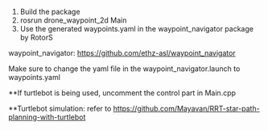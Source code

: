 1. Build the package
2. rosrun drone_waypoint_2d Main
3. Use the generated waypoints.yaml in the waypoint_navigator package by RotorS

waypoint_navigator: https://github.com/ethz-asl/waypoint_navigator

Make sure to change the yaml file in the waypoint_navigator.launch to waypoints.yaml

**If turtlebot is being used, uncomment the control part in Main.cpp

**Turtlebot simulation: refer to https://github.com/Mayavan/RRT-star-path-planning-with-turtlebot
